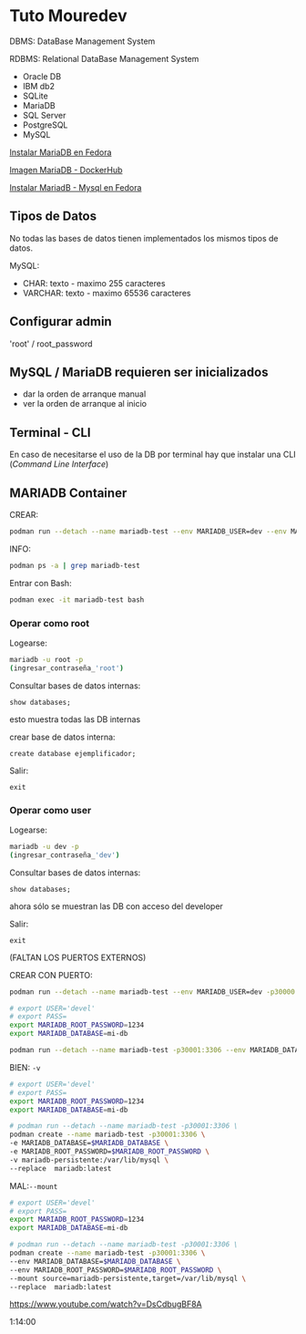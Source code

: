 


# Tuto Mouredev


DBMS: DataBase Management System

RDBMS: Relational DataBase Management System

- Oracle DB
- IBM db2
- SQLite
- MariaDB
- SQL Server
- PostgreSQL
- MySQL



[Instalar MariaDB en Fedora](https://mariadb.org/download/?t=repo-config&d=Fedora+Linux&v=11+Rolling&r_m=insacom)


[Imagen MariaDB - DockerHub](https://hub.docker.com/_/mariadb)

[Instalar MariadB - Mysql en Fedora](https://docs.fedoraproject.org/en-US/quick-docs/installing-mysql-mariadb/)


## Tipos de Datos

No todas las bases de datos tienen implementados los mismos tipos de datos. 


MySQL:

- CHAR: texto - maximo 255 caracteres
- VARCHAR: texto - maximo 65536 caracteres



## Configurar admin

'root' / root_password


## MySQL / MariaDB requieren ser inicializados

- dar la orden de arranque manual
- ver la orden de arranque al inicio




## Terminal - CLI

En caso de necesitarse el uso de la DB por terminal hay que instalar una CLI (*Command Line Interface*)



## MARIADB Container
CREAR:
```bash
podman run --detach --name mariadb-test --env MARIADB_USER=dev --env MARIADB_PASSWORD=123 --env MARIADB_DATABASE=ejemplo-db --env MARIADB_ROOT_PASSWORD=my-secret-pw  mariadb:latest
```


INFO:
```bash
podman ps -a | grep mariadb-test
```


Entrar con Bash:
```bash
podman exec -it mariadb-test bash
```

### Operar como root

Logearse:
```bash
mariadb -u root -p
(ingresar_contraseña_'root')
```

Consultar bases de datos internas:

```
show databases;
```
esto muestra todas las DB internas

crear base de datos interna:
```
create database ejemplificador;
```


Salir:
```
exit
```

### Operar como user


Logearse:
```bash
mariadb -u dev -p
(ingresar_contraseña_'dev')
```

Consultar bases de datos internas:

```
show databases;
```
ahora sólo se muestran las DB con acceso del developer


Salir:
```
exit
```

(FALTAN LOS PUERTOS EXTERNOS)


CREAR CON PUERTO: 
```bash
podman run --detach --name mariadb-test --env MARIADB_USER=dev -p30000:3306 --env MARIADB_PASSWORD=123 --env MARIADB_DATABASE=ejemplo-db --env MARIADB_ROOT_PASSWORD=my-secret-pw --replace  mariadb:latest  
```




```bash
# export USER='devel'
# export PASS=
export MARIADB_ROOT_PASSWORD=1234
export MARIADB_DATABASE=mi-db

podman run --detach --name mariadb-test -p30001:3306 --env MARIADB_DATABASE=$MARIADB_DATABASE --env MARIADB_ROOT_PASSWORD=$MARIADB_ROOT_PASSWORD --replace  mariadb:latest  
```




BIEN: `-v`
```bash
# export USER='devel'
# export PASS=
export MARIADB_ROOT_PASSWORD=1234
export MARIADB_DATABASE=mi-db

# podman run --detach --name mariadb-test -p30001:3306 \
podman create --name mariadb-test -p30001:3306 \
-e MARIADB_DATABASE=$MARIADB_DATABASE \
-e MARIADB_ROOT_PASSWORD=$MARIADB_ROOT_PASSWORD \
-v mariadb-persistente:/var/lib/mysql \
--replace  mariadb:latest  
```


MAL:`--mount`

```bash
# export USER='devel'
# export PASS=
export MARIADB_ROOT_PASSWORD=1234
export MARIADB_DATABASE=mi-db

# podman run --detach --name mariadb-test -p30001:3306 \
podman create --name mariadb-test -p30001:3306 \
--env MARIADB_DATABASE=$MARIADB_DATABASE \
--env MARIADB_ROOT_PASSWORD=$MARIADB_ROOT_PASSWORD \
--mount source=mariadb-persistente,target=/var/lib/mysql \
--replace  mariadb:latest  
```




https://www.youtube.com/watch?v=DsCdbugBF8A



1:14:00





